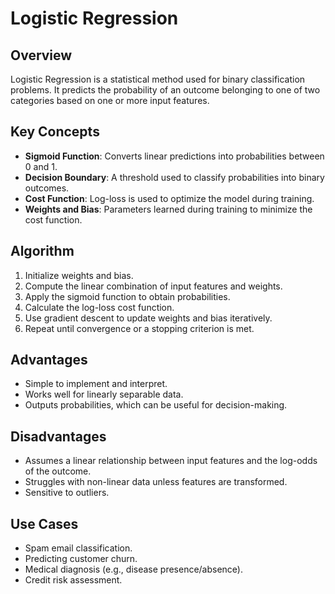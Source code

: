 # Logistic Regression

## Overview
Logistic Regression is a statistical method used for binary classification problems. It predicts the probability of an outcome belonging to one of two categories based on one or more input features.

## Key Concepts
- **Sigmoid Function**: Converts linear predictions into probabilities between 0 and 1.
- **Decision Boundary**: A threshold used to classify probabilities into binary outcomes.
- **Cost Function**: Log-loss is used to optimize the model during training.
- **Weights and Bias**: Parameters learned during training to minimize the cost function.

## Algorithm
1. Initialize weights and bias.
2. Compute the linear combination of input features and weights.
3. Apply the sigmoid function to obtain probabilities.
4. Calculate the log-loss cost function.
5. Use gradient descent to update weights and bias iteratively.
6. Repeat until convergence or a stopping criterion is met.

## Advantages
- Simple to implement and interpret.
- Works well for linearly separable data.
- Outputs probabilities, which can be useful for decision-making.

## Disadvantages
- Assumes a linear relationship between input features and the log-odds of the outcome.
- Struggles with non-linear data unless features are transformed.
- Sensitive to outliers.

## Use Cases
- Spam email classification.
- Predicting customer churn.
- Medical diagnosis (e.g., disease presence/absence).
- Credit risk assessment.
